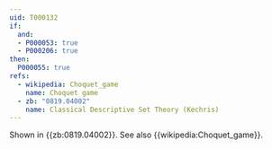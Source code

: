 ```yaml
---
uid: T000132
if:
  and:
  - P000053: true
  - P000206: true
then:
  P000055: true
refs:
  - wikipedia: Choquet_game
    name: Choquet game
  - zb: "0819.04002"
    name: Classical Descriptive Set Theory (Kechris)
---
```


Shown in {{zb:0819.04002}}. See also {{wikipedia:Choquet_game}}.
